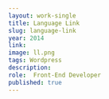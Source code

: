 ```yaml
---
layout: work-single
title: Language Link
slug: language-link
year: 2014
link: 
image: ll.png
tags: Wordpress
description:
role:  Front-End Developer
published: true
---
```

